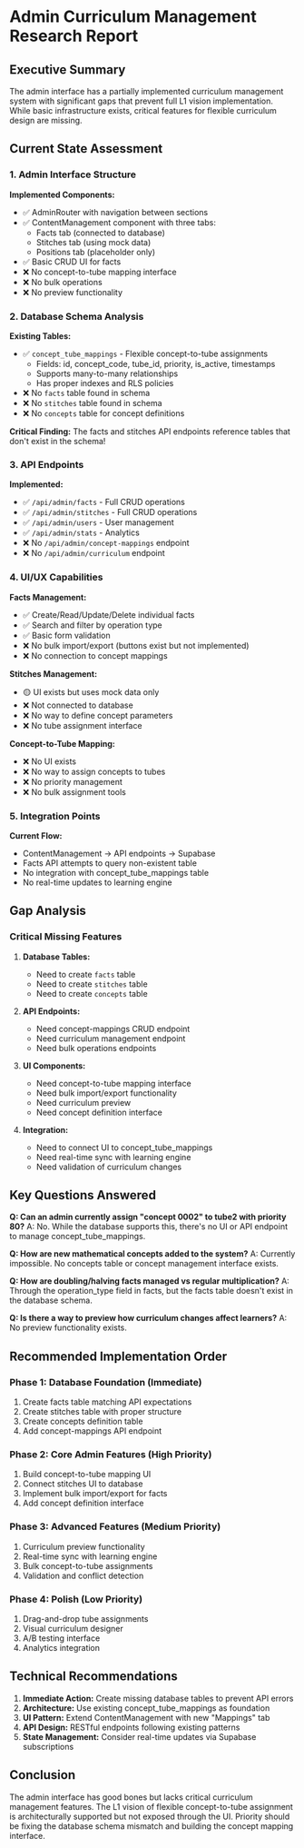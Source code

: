 # Admin Curriculum Management Research Report

## Executive Summary

The admin interface has a partially implemented curriculum management system with significant gaps that prevent full L1 vision implementation. While basic infrastructure exists, critical features for flexible curriculum design are missing.

## Current State Assessment

### 1. Admin Interface Structure

**Implemented Components:**
- ✅ AdminRouter with navigation between sections
- ✅ ContentManagement component with three tabs:
  - Facts tab (connected to database)
  - Stitches tab (using mock data)
  - Positions tab (placeholder only)
- ✅ Basic CRUD UI for facts
- ❌ No concept-to-tube mapping interface
- ❌ No bulk operations
- ❌ No preview functionality

### 2. Database Schema Analysis

**Existing Tables:**
- ✅ `concept_tube_mappings` - Flexible concept-to-tube assignments
  - Fields: id, concept_code, tube_id, priority, is_active, timestamps
  - Supports many-to-many relationships
  - Has proper indexes and RLS policies
- ❌ No `facts` table found in schema
- ❌ No `stitches` table found in schema
- ❌ No `concepts` table for concept definitions

**Critical Finding:** The facts and stitches API endpoints reference tables that don't exist in the schema!

### 3. API Endpoints

**Implemented:**
- ✅ `/api/admin/facts` - Full CRUD operations
- ✅ `/api/admin/stitches` - Full CRUD operations
- ✅ `/api/admin/users` - User management
- ✅ `/api/admin/stats` - Analytics
- ❌ No `/api/admin/concept-mappings` endpoint
- ❌ No `/api/admin/curriculum` endpoint

### 4. UI/UX Capabilities

**Facts Management:**
- ✅ Create/Read/Update/Delete individual facts
- ✅ Search and filter by operation type
- ✅ Basic form validation
- ❌ No bulk import/export (buttons exist but not implemented)
- ❌ No connection to concept mappings

**Stitches Management:**
- 🟡 UI exists but uses mock data only
- ❌ Not connected to database
- ❌ No way to define concept parameters
- ❌ No tube assignment interface

**Concept-to-Tube Mapping:**
- ❌ No UI exists
- ❌ No way to assign concepts to tubes
- ❌ No priority management
- ❌ No bulk assignment tools

### 5. Integration Points

**Current Flow:**
- ContentManagement → API endpoints → Supabase
- Facts API attempts to query non-existent table
- No integration with concept_tube_mappings table
- No real-time updates to learning engine

## Gap Analysis

### Critical Missing Features

1. **Database Tables:**
   - Need to create `facts` table
   - Need to create `stitches` table
   - Need to create `concepts` table

2. **API Endpoints:**
   - Need concept-mappings CRUD endpoint
   - Need curriculum management endpoint
   - Need bulk operations endpoints

3. **UI Components:**
   - Need concept-to-tube mapping interface
   - Need bulk import/export functionality
   - Need curriculum preview
   - Need concept definition interface

4. **Integration:**
   - Need to connect UI to concept_tube_mappings
   - Need real-time sync with learning engine
   - Need validation of curriculum changes

## Key Questions Answered

**Q: Can an admin currently assign "concept 0002" to tube2 with priority 80?**
A: No. While the database supports this, there's no UI or API endpoint to manage concept_tube_mappings.

**Q: How are new mathematical concepts added to the system?**
A: Currently impossible. No concepts table or concept management interface exists.

**Q: How are doubling/halving facts managed vs regular multiplication?**
A: Through the operation_type field in facts, but the facts table doesn't exist in the database schema.

**Q: Is there a way to preview how curriculum changes affect learners?**
A: No preview functionality exists.

## Recommended Implementation Order

### Phase 1: Database Foundation (Immediate)
1. Create facts table matching API expectations
2. Create stitches table with proper structure
3. Create concepts definition table
4. Add concept-mappings API endpoint

### Phase 2: Core Admin Features (High Priority)
1. Build concept-to-tube mapping UI
2. Connect stitches UI to database
3. Implement bulk import/export for facts
4. Add concept definition interface

### Phase 3: Advanced Features (Medium Priority)
1. Curriculum preview functionality
2. Real-time sync with learning engine
3. Bulk concept-to-tube assignments
4. Validation and conflict detection

### Phase 4: Polish (Low Priority)
1. Drag-and-drop tube assignments
2. Visual curriculum designer
3. A/B testing interface
4. Analytics integration

## Technical Recommendations

1. **Immediate Action:** Create missing database tables to prevent API errors
2. **Architecture:** Use existing concept_tube_mappings as foundation
3. **UI Pattern:** Extend ContentManagement with new "Mappings" tab
4. **API Design:** RESTful endpoints following existing patterns
5. **State Management:** Consider real-time updates via Supabase subscriptions

## Conclusion

The admin interface has good bones but lacks critical curriculum management features. The L1 vision of flexible concept-to-tube assignment is architecturally supported but not exposed through the UI. Priority should be fixing the database schema mismatch and building the concept mapping interface.